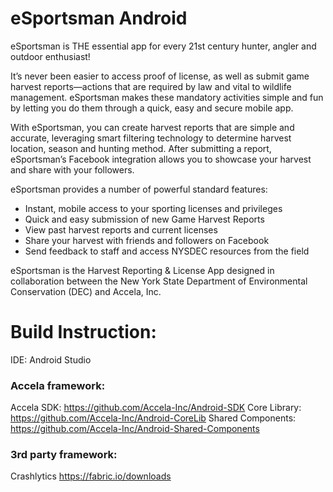 # eSportsman Android

eSportsman is THE essential app for every 21st century hunter, angler and outdoor enthusiast!

It’s never been easier to access proof of license, as well as submit game harvest reports—actions that are required by law and vital to wildlife management. eSportsman makes these mandatory activities simple and fun by letting you do them through a quick, easy and secure mobile app.

With eSportsman, you can create harvest reports that are simple and accurate, leveraging smart filtering technology to determine harvest location, season and hunting method. After submitting a report, eSportsman’s Facebook integration allows you to showcase your harvest and share with your followers. 

eSportsman provides a number of powerful standard features:

* Instant, mobile access to your sporting licenses and privileges
*	Quick and easy submission of new Game Harvest Reports
*	View past harvest reports and current licenses
* Share your harvest with friends and followers on Facebook
* Send feedback to staff and access NYSDEC resources from the field

eSportsman is the Harvest Reporting & License App designed in collaboration between the New York State Department of Environmental Conservation (DEC) and Accela, Inc. 

# Build Instruction:
IDE: Android Studio

### Accela framework:

Accela SDK: https://github.com/Accela-Inc/Android-SDK
Core Library: https://github.com/Accela-Inc/Android-CoreLib
Shared Components: https://github.com/Accela-Inc/Android-Shared-Components

### 3rd party framework:

Crashlytics https://fabric.io/downloads
